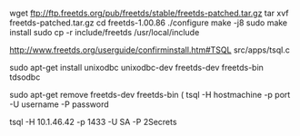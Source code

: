 wget ftp://ftp.freetds.org/pub/freetds/stable/freetds-patched.tar.gz
tar xvf freetds-patched.tar.gz
cd freetds-1.00.86
./configure
make -j8
sudo make install
sudo cp -r include/freetds /usr/local/include




http://www.freetds.org/userguide/confirminstall.htm#TSQL
src/apps/tsql.c

sudo apt-get install unixodbc unixodbc-dev freetds-dev freetds-bin tdsodbc

sudo apt-get remove  freetds-dev freetds-bin
(
 tsql -H hostmachine -p port -U username -P password


tsql -H 10.1.46.42 -p 1433 -U SA -P 2Secrets

